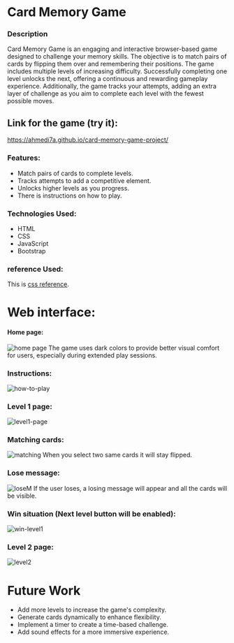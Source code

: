 # Card Memory Game

### Description

Card Memory Game is an engaging and interactive browser-based game designed to challenge your memory skills. The objective is to match pairs of cards by flipping them over and remembering their positions. The game includes multiple levels of increasing difficulty. Successfully completing one level unlocks the next, offering a continuous and rewarding gameplay experience. Additionally, the game tracks your attempts, adding an extra layer of challenge as you aim to complete each level with the fewest possible moves.

## Link for the game (try it):
https://ahmedi7a.github.io/card-memory-game-project/

### Features:

* Match pairs of cards to complete levels.
* Tracks attempts to add a competitive element.
* Unlocks higher levels as you progress.
* There is instructions on how to play.

### Technologies Used:

* HTML
* CSS
* JavaScript
* Bootstrap

### reference Used:
This is [css reference][example].

[example]: https://uiverse.io/

# Web interface:

#### Home page:

![home page](https://github.com/user-attachments/assets/ad0695f5-68f9-4f24-b925-e435582ec4ee)
The game uses dark colors to provide better visual comfort for users, especially during extended play sessions.

### Instructions:
![how-to-play](https://github.com/user-attachments/assets/36f17c45-fb1a-46d6-be02-ecbbd6301cb8)

### Level 1 page:
![level1-page](https://github.com/user-attachments/assets/d8d64252-587a-4648-a163-75fe1fbdb958)

### Matching cards:
![matching](https://github.com/user-attachments/assets/a117309e-e40e-47ba-9af7-74a5717c09c7)
When you select two same cards it will stay flipped.

### Lose message:
![loseM](https://github.com/user-attachments/assets/537c9c1a-a302-46cd-a54e-2037948d4dbb)
If the user loses, a losing message will appear and all the cards will be visible.

### Win situation (Next level button will be enabled):
![win-level1](https://github.com/user-attachments/assets/65315b46-6f69-4e2f-8308-d8488c1acd89)

### Level 2 page:
![level2](https://github.com/user-attachments/assets/4efc9398-ea6c-42dc-8251-baa043114767)

# Future Work

* Add more levels to increase the game's complexity.
* Generate cards dynamically to enhance flexibility.
* Implement a timer to create a time-based challenge.
* Add sound effects for a more immersive experience.
























